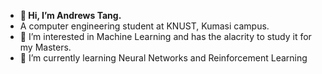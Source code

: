 - **👋 Hi, I’m Andrews Tang.**
-  A computer engineering student at KNUST, Kumasi campus.
- 👀 I’m interested in Machine Learning and has the alacrity to study it for my Masters.
- 🌱 I’m currently learning Neural Networks and Reinforcement Learning
<!-- - 💞️ I’m looking forward to apply ML in the Health Industry -->
<!-- - 📫 How to reach me :  -->

<!---
atang277/atang277 is a ✨ special ✨ repository because its `README.md` (this file) appears on your GitHub profile.
You can click the Preview link to take a look at your changes.
--->

